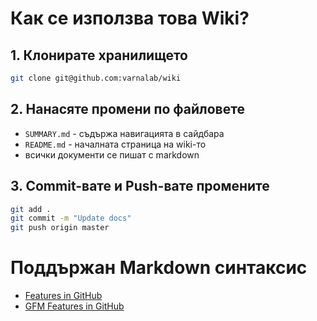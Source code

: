 
# Как се използва това Wiki?

## 1. Клонирате хранилището

```bash
git clone git@github.com:varnalab/wiki
```

## 2. Нанасяте промени по файловете

- `SUMMARY.md` - съдържа навигацията в сайдбара
- `README.md` - началната страница на wiki-то
- всички документи се пишат с markdown

## 3. Commit-вате и Push-вате промените

```bash
git add .
git commit -m "Update docs"
git push origin master
```

# Поддържан Markdown синтаксис

- [Features in GitHub](https://help.github.com/articles/basic-writing-and-formatting-syntax/)
- [GFM Features in GitHub](https://guides.github.com/features/mastering-markdown/)
